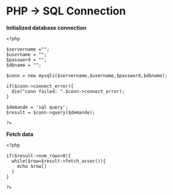 # PHP -> SQL Connection

**Initialized database connection**
```
<?php

$servername ="";
$username = "";
$password = "";
$dbname = "";

$conn = new mysqli($servername,$username,$password,$dbname);

if($conn->connect_error){
  die("conn failed: ".$conn->connect_error);
}

$demande = 'sql query';
$result = $conn->query($demande);

?>
```
**Fetch data**
```
<?php

if($result->num_rows>0){
  while($row=$result->fetch_assoc()){
    echo $row[]
  }
}

?>
```
